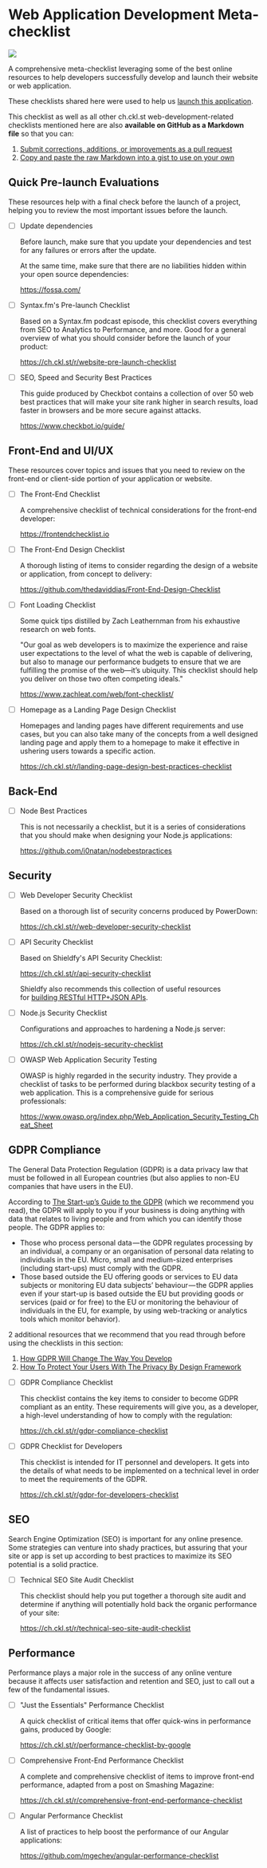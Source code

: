 # Web Application Development Meta-checklist
  
<p><img src="https://api.ch.ckl.st/user-images/webdev.svg-1549216161171.svg"></p><p>A comprehensive meta-checklist leveraging some of the best online resources to help developers successfully develop and launch their website or web application.</p><p>These checklists shared here were used to help us <a href="https://voice.ch.ckl.st/application-launch-perfect-scenario-for-checklists/" target="_blank">launch this application</a>.</p><p>This checklist as well as all other ch.ckl.st web-development-related checklists mentioned here are also&nbsp;<strong>available on GitHub as a Markdown file</strong>&nbsp;so that you can:</p><ol><li><a href="https://github.com/pablooliva/ch.ckl.st-community/blob/master/checklists/result-files/5c38a726792475004a001e19_Web_Application_Development_Meta-checklist.md" target="_blank">Submit corrections, additions, or improvements as a pull request</a></li><li><a href="https://raw.githubusercontent.com/pablooliva/ch.ckl.st-community/master/checklists/result-files/5c38a726792475004a001e19_Web_Application_Development_Meta-checklist.md" target="_blank">Copy and paste the raw Markdown into a gist to use on your own</a></li></ol>


## Quick Pre-launch Evaluations

<p>These resources help with a final check before the launch of a project, helping you to review the most important issues before the launch.</p>
  
- [ ] Update dependencies
      <p>Before launch, make sure that you update your dependencies and test for any failures or errors after the update.</p><p>At the same time, make sure that there are no liabilities hidden within your open source dependencies:</p><p><a href="https://fossa.com/" target="_blank">https://fossa.com/</a></p>

- [ ] Syntax.fm's Pre-launch Checklist
      <p>Based on a Syntax.fm podcast episode, this checklist covers everything from SEO to Analytics to Performance, and more. Good for a general overview of what you should consider before the launch of your product:</p><p><a href="https://ch.ckl.st/r/website-pre-launch-checklist" target="_blank">https://ch.ckl.st/r/website-pre-launch-checklist</a></p>

- [ ] SEO, Speed and Security Best Practices
      <p>This guide produced by Checkbot contains a collection of over 50 web best practices that will make your site rank higher in search results, load faster in browsers and be more secure against attacks.</p><p><a href="https://www.checkbot.io/guide/" target="_blank">https://www.checkbot.io/guide/</a></p>



## Front-End and UI/UX

<p>These resources cover topics and issues that you need to review on the front-end or client-side portion of your application or website.</p>
  
- [ ] The Front-End Checklist
      <p>A comprehensive checklist of technical considerations for the front-end developer:</p><p><a href="https://frontendchecklist.io" target="_blank">https://frontendchecklist.io</a></p>

- [ ] The Front-End Design Checklist
      <p>A thorough listing of items to consider regarding the design of a website or application, from concept to delivery:</p><p><a href="https://github.com/thedaviddias/Front-End-Design-Checklist" target="_blank">https://github.com/thedaviddias/Front-End-Design-Checklist</a></p>

- [ ] Font Loading Checklist
      <p>Some quick tips distilled by Zach Leathernman from his exhaustive research on web fonts.</p><p>"Our goal as web developers is to maximize the experience and raise user expectations to the level of what the web is capable of delivering, but also to manage our performance budgets to ensure that we are fulfilling the promise of the web—it’s ubiquity. This checklist should help you deliver on those two often competing ideals."</p><p><a href="https://www.zachleat.com/web/font-checklist/" target="_blank">https://www.zachleat.com/web/font-checklist/</a></p>

- [ ] Homepage as a Landing Page Design Checklist
      <p>Homepages and landing pages have different requirements and use cases, but you can also take many of the concepts from a well designed landing page and apply them to a homepage to make it effective in ushering users towards a specific action.</p><p><a href="https://ch.ckl.st/r/landing-page-design-best-practices-checklist" target="_blank">https://ch.ckl.st/r/landing-page-design-best-practices-checklist</a></p>



## Back-End


  
- [ ] Node Best Practices
      <p>This is not necessarily a checklist, but it is a series of considerations that you should make when designing your Node.js applications:</p><p><a href="https://github.com/i0natan/nodebestpractices" target="_blank">https://github.com/i0natan/nodebestpractices</a></p>



## Security


  
- [ ] Web Developer Security Checklist
      <p>Based on a thorough list of security concerns produced by PowerDown:</p><p><a href="https://ch.ckl.st/r/web-developer-security-checklist" target="_blank">https://ch.ckl.st/r/web-developer-security-checklist</a></p>

- [ ] API Security Checklist
      <p>Based on Shieldfy's API Security Checklist:</p><p><a href="https://ch.ckl.st/r/api-security-checklist" target="_blank">https://ch.ckl.st/r/api-security-checklist</a></p><p>Shieldfy also recommends this collection of useful resources for&nbsp;<a href="https://github.com/yosriady/api-development-tools" target="_blank">building RESTful HTTP+JSON APIs</a>.</p>

- [ ] Node.js Security Checklist
      <p>Configurations and approaches to hardening a Node.js server:</p><p><a href="https://ch.ckl.st/r/nodejs-security-checklist" target="_blank">https://ch.ckl.st/r/nodejs-security-checklist</a></p>

- [ ] OWASP Web Application Security Testing
      <p>OWASP is highly regarded in the security industry. They provide a checklist of tasks to be performed during blackbox security testing of a web application.&nbsp;This is a comprehensive guide for serious professionals:</p><p><a href="https://www.owasp.org/index.php/Web_Application_Security_Testing_Cheat_Sheet" target="_blank">https://www.owasp.org/index.php/Web_Application_Security_Testing_Cheat_Sheet</a></p>



## GDPR Compliance

<p>The General Data Protection Regulation (GDPR) is a data privacy law that must be followed in all European countries (but also applies to non-EU companies that have users in the EU).</p><p>According to <a href="https://medium.com/@trowers_startup/the-start-ups-guide-to-the-gdpr-ccd81c3b5f47" target="_blank">The Start-up’s Guide to the&nbsp;GDPR</a> (which we recommend you read), the GDPR will apply to you if your business is doing anything with data that relates to living people and from which you can identify those people. The GDPR applies to:</p><ul><li>Those who process personal data — the GDPR regulates processing by an individual, a company or an organisation of personal data relating to individuals in the EU. Micro, small and medium-sized enterprises (including start-ups) must comply with the GDPR.</li><li>Those based outside the EU offering goods or services to EU data subjects or monitoring EU data subjects’ behaviour — the GDPR applies even if your start-up is based outside the EU but providing goods or services (paid or for free) to the EU or monitoring the behaviour of individuals in the EU, for example, by using web-tracking or analytics tools which monitor behavior).</li></ul><p>2 additional resources that we recommend that you read through before using the checklists in this section:</p><ol><li><a href="https://www.smashingmagazine.com/2018/02/gdpr-for-web-developers/" target="_blank">How GDPR Will Change The Way You Develop</a></li><li><a href="https://www.smashingmagazine.com/2017/07/privacy-by-design-framework/" target="_blank">How To Protect Your Users With The Privacy By Design Framework</a></li></ol>
  
- [ ] GDPR Compliance Checklist
      <p>This checklist contains the key items to consider to become GDPR compliant as an entity. These requirements will give you, as a developer, a high-level understanding of how to comply with the regulation:</p><p><a href="https://ch.ckl.st/r/gdpr-compliance-checklist" target="_blank">https://ch.ckl.st/r/gdpr-compliance-checklist</a></p>

- [ ] GDPR Checklist for Developers
      <p>This checklist is intended for IT personnel and developers. It gets into the details of what needs to be implemented on a technical level in order to meet the requirements of the GDPR.</p><p><a href="https://ch.ckl.st/r/gdpr-for-developers-checklist" target="_blank">https://ch.ckl.st/r/gdpr-for-developers-checklist</a></p>



## SEO

<p>Search Engine Optimization (SEO) is important for any online presence. Some strategies can venture into shady practices, but assuring that your site or app is set up according to best practices to maximize its SEO potential is a solid practice.</p>
  
- [ ] Technical SEO Site Audit Checklist
      <p>This checklist should help you put together a thorough site audit and determine if anything will potentially hold back the organic performance of your site:</p><p><a href="https://ch.ckl.st/r/technical-seo-site-audit-checklist" target="_blank">https://ch.ckl.st/r/technical-seo-site-audit-checklist</a></p>



## Performance

<p>Performance plays a major role in the success of any online venture because it affects user satisfaction and retention and SEO, just to call out a few of the fundamental issues.</p>
  
- [ ] "Just the Essentials" Performance Checklist
      <p>A quick checklist of critical items that offer quick-wins in performance gains, produced by Google:</p><p><a href="https://ch.ckl.st/r/performance-checklist-by-google" target="_blank">https://ch.ckl.st/r/performance-checklist-by-google</a></p>

- [ ] Comprehensive Front-End Performance Checklist
      <p>A complete and comprehensive checklist of items to improve front-end performance, adapted from a post on Smashing Magazine:</p><p><a href="https://ch.ckl.st/r/comprehensive-front-end-performance-checklist" target="_blank">https://ch.ckl.st/r/comprehensive-front-end-performance-checklist</a></p>

- [ ] Angular Performance Checklist
      <p>A list of practices to help boost the performance of our Angular applications:</p><p><a href="https://github.com/mgechev/angular-performance-checklist" target="_blank">https://github.com/mgechev/angular-performance-checklist</a></p>

